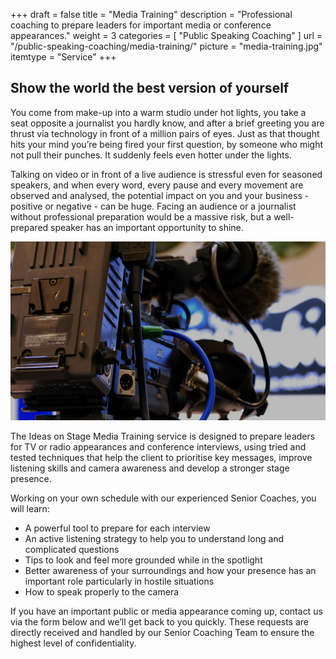 +++
draft 		= false
title 		= "Media Training"
description	= "Professional coaching to prepare leaders for important media or conference appearances."
weight		= 3
categories	= [ "Public Speaking Coaching" ]
url	 		= "/public-speaking-coaching/media-training/"
picture		= "media-training.jpg"
itemtype	= "Service"
+++

## Show the world the best version of yourself 


You come from make-up into a warm studio under hot lights, you take a seat opposite a journalist you hardly know, and after a brief greeting you are thrust via technology in front of a million pairs of eyes. Just as that thought hits your mind you’re being fired your first question, by someone who might not pull their punches. It suddenly feels even hotter under the lights.

Talking on video or in front of a live audience is stressful even for seasoned speakers, and when every word, every pause and every movement are observed and analysed, the potential impact on you and your business - positive or negative - can be huge. Facing an audience or a journalist without professional preparation would be a massive risk, but a well-prepared speaker has an important opportunity to shine.

![media-training][pic1]

The Ideas on Stage Media Training service is designed to prepare leaders for TV or radio appearances and conference interviews, using tried and tested techniques that help the client to prioritise key messages, improve listening skills and camera awareness and develop a stronger stage presence.

Working on your own schedule with our experienced Senior Coaches, you will learn:

* A powerful tool to prepare for each interview
* An active listening strategy to help you to understand long and complicated questions
* Tips to look and feel more grounded while in the spotlight
* Better awareness of your surroundings and how your presence has an important role particularly in hostile situations
* How to speak properly to the camera

If you have an important public or media appearance coming up, contact us via the form below and we’ll get back to you quickly. These requests are directly received and handled by our Senior Coaching Team to ensure the highest level of confidentiality.

[pic1]: media-training.jpg